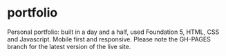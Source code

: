 # portfolio
Personal portfolio: built in a day and a half, used Foundation 5, HTML, CSS and Javascript. Mobile first and responsive. 
Please note the GH-PAGES branch for the latest version of the live site.

